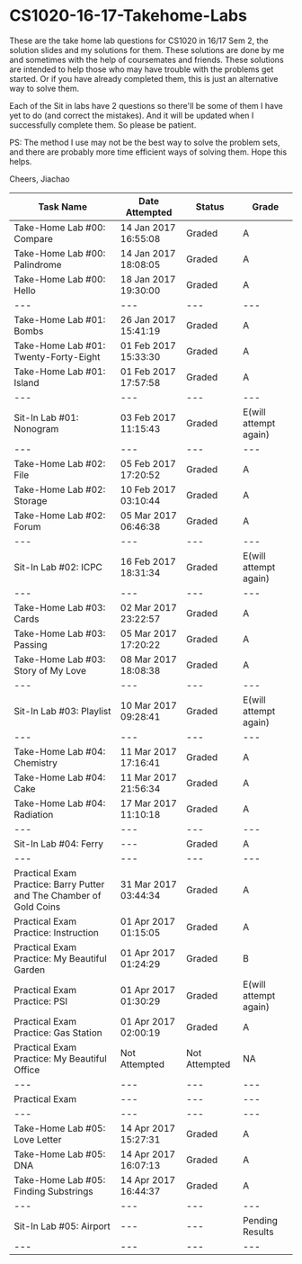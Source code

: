 # CS1020-16-17-Takehome-Labs
These are the take home lab questions for CS1020 in 16/17 Sem 2, the solution slides and my solutions for them.
These solutions are done by me and sometimes with the help of coursemates and friends.
These solutions are intended to help those who may have trouble with the problems get started. Or if you have already completed them, this is just an alternative way to solve them.

Each of the Sit in labs have 2 questions so there'll be some of them I have yet to do (and correct the mistakes). And it will be updated when I successfully complete them. So please be patient.

PS: The method I use may not be the best way to solve the problem sets, and there are probably more time efficient ways of solving them. Hope this helps.

Cheers,
Jiachao

| Task Name  | Date Attempted | Status | Grade |
| ---   | ---   | --- | --- |
| Take-Home Lab #00: Compare | 14 Jan 2017 16:55:08  | Graded | A |
| Take-Home Lab #00: Palindrome | 14 Jan 2017 18:08:05  | Graded | A |
| Take-Home Lab #00: Hello | 18 Jan 2017 19:30:00  | Graded | A |
| ---   | ---   | --- | --- |
| Take-Home Lab #01: Bombs   | 26 Jan 2017 15:41:19   | Graded | A |
| Take-Home Lab #01: Twenty-Forty-Eight    | 01 Feb 2017 15:33:30	   | Graded | A |
| Take-Home Lab #01: Island    | 01 Feb 2017 17:57:58	   | Graded | A |
| ---   | ---   | --- | --- |
| Sit-In Lab #01: Nonogram  | 03 Feb 2017 11:15:43 | Graded | E(will attempt again) |
| ---   | ---   | --- | --- |
| Take-Home Lab #02: File   | 05 Feb 2017 17:20:52	   | Graded | A |
| Take-Home Lab #02: Storage    | 10 Feb 2017 03:10:44	   | Graded | A |
| Take-Home Lab #02: Forum  | 05 Mar 2017 06:46:38	   | Graded | A |
| ---   | ---   | --- | --- |
| Sit-In Lab #02: ICPC | 16 Feb 2017 18:31:34 | Graded | E(will attempt again) |
| ---   | ---   | --- | --- |
| Take-Home Lab #03: Cards   | 02 Mar 2017 23:22:57	   | Graded | A |
| Take-Home Lab #03: Passing 	   | 05 Mar 2017 17:20:22	   | Graded | A |
| Take-Home Lab #03: Story of My Love   | 08 Mar 2017 18:08:38	   | Graded | A |
| ---   | ---   | --- | --- |
| Sit-In Lab #03: Playlist | 10 Mar 2017 09:28:41	   | Graded | E(will attempt again)|
| ---   | ---   | --- | --- |
| Take-Home Lab #04: Chemistry 	   | 11 Mar 2017 17:16:41	   | Graded | A |
| Take-Home Lab #04: Cake    | 11 Mar 2017 21:56:34	   | Graded | A |
| Take-Home Lab #04: Radiation	   | 17 Mar 2017 11:10:18	   | Graded | A |
| ---   | ---   | --- | --- |
| Sit-In Lab #04: Ferry | ---   | Graded | A |
| ---   | ---   | --- | --- |
| Practical Exam Practice: Barry Putter and The Chamber of Gold Coins   | 31 Mar 2017 03:44:34	   | Graded | A |
| Practical Exam Practice: Instruction 	   | 01 Apr 2017 01:15:05	   | Graded | A |
| Practical Exam Practice: My Beautiful Garden   | 01 Apr 2017 01:24:29	   | Graded | B |
| Practical Exam Practice: PSI 	   | 01 Apr 2017 01:30:29	   | Graded | E(will attempt again) |
| Practical Exam Practice: Gas Station 	   | 01 Apr 2017 02:00:19	   | Graded | A |
| Practical Exam Practice: My Beautiful Office | Not Attempted   | Not Attempted | NA |
| ---   | ---   | --- | --- |
| Practical Exam   | ---   | --- | --- |
| ---   | ---   | --- | --- |
| Take-Home Lab #05: Love Letter 	   | 14 Apr 2017 15:27:31	   | Graded | A |
| Take-Home Lab #05: DNA 	   | 14 Apr 2017 16:07:13	   | Graded | A |
| Take-Home Lab #05: Finding Substrings    | 14 Apr 2017 16:44:37	   | Graded | A |
| ---   | ---   | --- | --- |
| Sit-In Lab #05: Airport | ---   | --- | Pending Results |
| ---   | ---   | --- | --- |